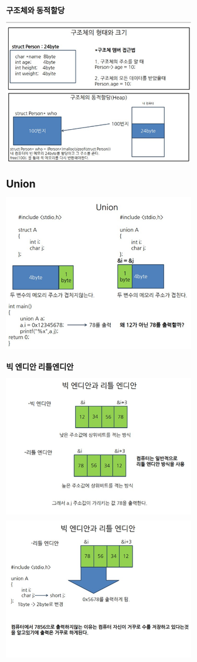 ## 구조체와 동적할당

![ex16](./img/ex16.jpg)

# Union 

![union1](./img/union1.jpg)

## 빅 엔디안 리틀엔디안
![union2](./img/union2.jpg)

![union3](./img/union3.jpg)
